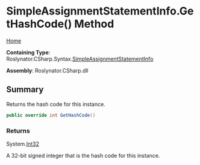 <a name="_top"></a>

# SimpleAssignmentStatementInfo\.GetHashCode\(\) Method

[Home](../../../../../README.md#_top)

**Containing Type**: Roslynator\.CSharp\.Syntax\.[SimpleAssignmentStatementInfo](../README.md#_top)

**Assembly**: Roslynator\.CSharp\.dll

## Summary

Returns the hash code for this instance\.

```csharp
public override int GetHashCode()
```

### Returns

System\.[Int32](https://docs.microsoft.com/en-us/dotnet/api/system.int32)

A 32\-bit signed integer that is the hash code for this instance\.